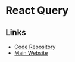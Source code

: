 # React Query

<!--
https://github.com/BrauCamaH/sufarmed/blob/master/src/api/orders.ts
-->

## Links

- [Code Repository](https://github.com/tannerlinsley/react-query)
- [Main Website](https://react-query.tanstack.com)
